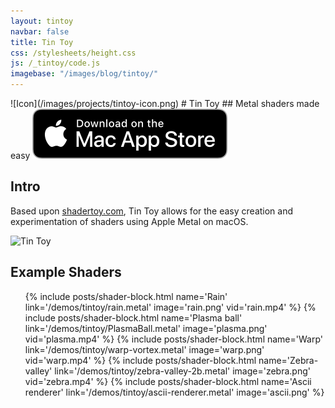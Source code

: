 ```yaml
---
layout: tintoy
navbar: false
title: Tin Toy
css: /stylesheets/height.css
js: /_tintoy/code.js
imagebase: "/images/blog/tintoy/"
---
```


<div class="heading-section" markdown="1">
![Icon](/images/projects/tintoy-icon.png)
# Tin Toy
## Metal shaders made easy

<a target="_blank" href="https://testflight.apple.com/join/38YuPtRy">
	<picture>
	  <source srcset="/images/tintoy/mas-dark.svg" media="(prefers-color-scheme: light)"/>
	  <source srcset="/images/tintoy/mas-light.svg"  media="(prefers-color-scheme: dark)"/>
	  <img src="/images/tintoy/mas-dark.svg"/>
	</picture>
</a>
</div>


## Intro
Based upon [shadertoy.com](https://shadertoy.com), Tin Toy allows for the easy creation and experimentation of shaders using Apple Metal on macOS.

![Tin Toy](/images/blog/tintoy/tintoy-rain-vid.gif)


## Example Shaders


<ul class="shader-block">

{% include posts/shader-block.html name='Rain' link='/demos/tintoy/rain.metal' image='rain.png' vid='rain.mp4' %}
{% include posts/shader-block.html name='Plasma ball' link='/demos/tintoy/PlasmaBall.metal' image='plasma.png' vid='plasma.mp4' %}
{% include posts/shader-block.html name='Warp' link='/demos/tintoy/warp-vortex.metal' image='warp.png' vid='warp.mp4' %}
{% include posts/shader-block.html name='Zebra-valley' link='/demos/tintoy/zebra-valley-2b.metal' image='zebra.png' vid='zebra.mp4' %}
{% include posts/shader-block.html name='Ascii renderer' link='/demos/tintoy/ascii-renderer.metal' image='ascii.png' %}


</ul>